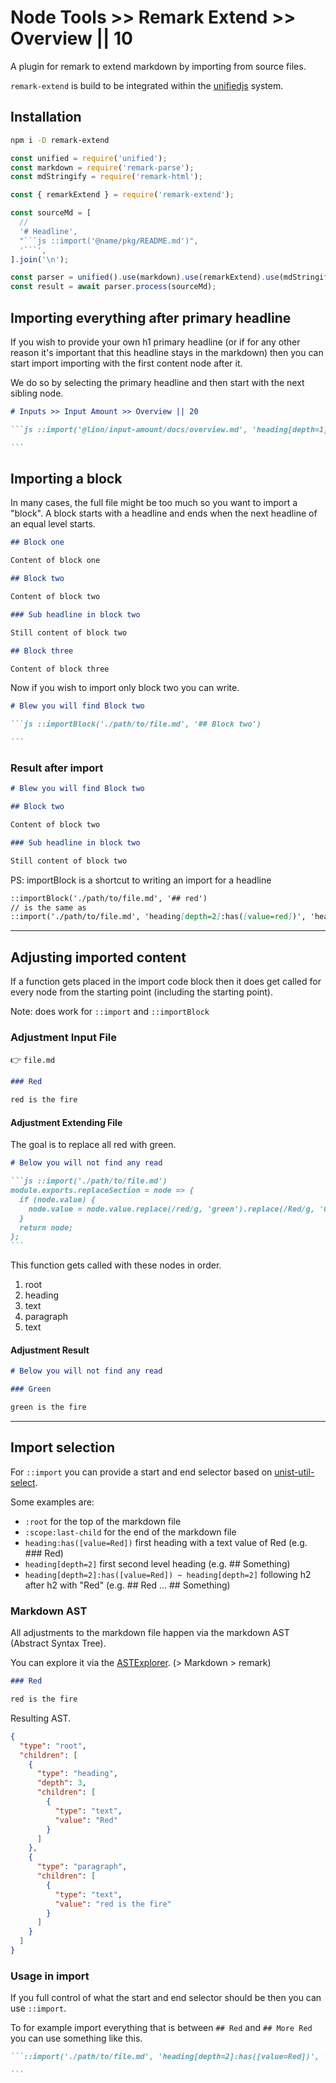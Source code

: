 # Node Tools >> Remark Extend >> Overview || 10

A plugin for remark to extend markdown by importing from source files.

`remark-extend` is build to be integrated within the [unifiedjs](https://unifiedjs.com/) system.

## Installation

```bash
npm i -D remark-extend
```

````js
const unified = require('unified');
const markdown = require('remark-parse');
const mdStringify = require('remark-html');

const { remarkExtend } = require('remark-extend');

const sourceMd = [
  //
  '# Headline',
  "```js ::import('@name/pkg/README.md')",
  '```',
].join('\n');

const parser = unified().use(markdown).use(remarkExtend).use(mdStringify);
const result = await parser.process(sourceMd);
````

## Importing everything after primary headline

If you wish to provide your own h1 primary headline (or if for any other reason it's important that this headline stays in the markdown) then you can start import importing with the first content node after it.

We do so by selecting the primary headline and then start with the next sibling node.

````md
# Inputs >> Input Amount >> Overview || 20

```js ::import('@lion/input-amount/docs/overview.md', 'heading[depth=1] ~ *')

```
````

## Importing a block

In many cases, the full file might be too much so you want to import a "block".
A block starts with a headline and ends when the next headline of an equal level starts.

```md
## Block one

Content of block one

## Block two

Content of block two

### Sub headline in block two

Still content of block two

## Block three

Content of block three
```

Now if you wish to import only block two you can write.

````md
# Blew you will find Block two

```js ::importBlock('./path/to/file.md', '## Block two')

```
````

### Result after import

```md
# Blew you will find Block two

## Block two

Content of block two

### Sub headline in block two

Still content of block two
```

PS: importBlock is a shortcut to writing an import for a headline

```md
::importBlock('./path/to/file.md', '## red')
// is the same as
::import('./path/to/file.md', 'heading[depth=2]:has([value=red])', 'heading[depth=2]:has([value=red]) ~heading[depth=2]')
```

---

## Adjusting imported content

If a function gets placed in the import code block then it does get called for every node from the starting point (including the starting point).

Note: does work for `::import` and `::importBlock`

### Adjustment Input File

👉 `file.md`

```md
### Red

red is the fire
```

#### Adjustment Extending File

The goal is to replace all red with green.

````md
# Below you will not find any read

```js ::import('./path/to/file.md')
module.exports.replaceSection = node => {
  if (node.value) {
    node.value = node.value.replace(/red/g, 'green').replace(/Red/g, 'Green');
  }
  return node;
};
```
````

This function gets called with these nodes in order.

1. root
2. heading
3. text
4. paragraph
5. text

#### Adjustment Result

```md
# Below you will not find any read

### Green

green is the fire
```

---

## Import selection

For `::import` you can provide a start and end selector based on [unist-util-select](https://github.com/syntax-tree/unist-util-select#support).

Some examples are:

- `:root` for the top of the markdown file
- `:scope:last-child` for the end of the markdown file
- `heading:has([value=Red])` first heading with a text value of Red (e.g. ### Red)
- `heading[depth=2]` first second level heading (e.g. ## Something)
- `heading[depth=2]:has([value=Red]) ~ heading[depth=2]` following h2 after h2 with "Red" (e.g. ## Red ... ## Something)

### Markdown AST

All adjustments to the markdown file happen via the markdown AST (Abstract Syntax Tree).

You can explore it via the [ASTExplorer](https://astexplorer.net/). (> Markdown > remark)

```md
### Red

red is the fire
```

Resulting AST.

```json
{
  "type": "root",
  "children": [
    {
      "type": "heading",
      "depth": 3,
      "children": [
        {
          "type": "text",
          "value": "Red"
        }
      ]
    },
    {
      "type": "paragraph",
      "children": [
        {
          "type": "text",
          "value": "red is the fire"
        }
      ]
    }
  ]
}
```

### Usage in import

If you full control of what the start and end selector should be then you can use `::import`.

To for example import everything that is between `## Red` and `## More Red` you can use something like this.

````md
```::import('./path/to/file.md', 'heading[depth=2]:has([value=Red])', 'heading[depth=2]:has([value=More Red])')

```
````
